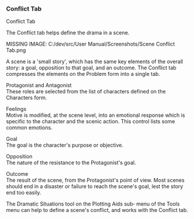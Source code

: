 ### Conflict Tab ###
Conflict Tab <br/>

The Conflict tab helps define the drama in a scene. <br/>

MISSING IMAGE: C:/dev/src/User Manual/Screenshots/Scene Conflict Tab.png <br/>

A scene is a 'small story', which has the same key elements of the overall story: a goal,  opposition to that goal, and an outcome.  The Conflict tab compresses the elements on the Problem form into a single tab. <br/>

Protagonist and Antagonist <br/>
These roles are selected from the list of characters defined on the Characters form. <br/>

Feelings <br/>
Motive is modified, at the scene level, into an emotional response which is specific to the character and the scenic action.  This control lists some common emotions. <br/>

Goal <br/>
The goal is the character's purpose or objective. <br/>

Opposition <br/>
The nature of the resistance to the Protagonist's goal. <br/>

Outcome <br/>
The result of the scene, from the Protagonist's point of view.  Most scenes should end in a disaster or failure to reach the scene's goal, lest the story end too easily. <br/>

The Dramatic Situations tool on the Plotting Aids sub‑  menu of the Tools  menu can help to define a scene's conflict, and works with the Conflict tab. <br/>


